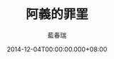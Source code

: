 ---
issue: 99
title: 阿義的罪罣
author: 藍春瑞
date: 2014-12-04T00:00:00.000+08:00
topic: 人物
difficulty: 3
wikidata: Q98095449
wikidata_link: https://www.wikidata.org/wiki/Q98095449
---